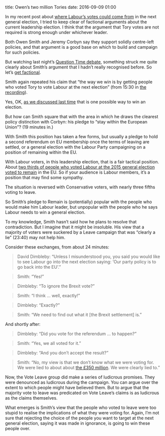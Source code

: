 title: Owen’s two million Tories
date: 2016-09-09 01:00

In my recent post about [where Labour’s votes could come from][labour-votes] in the next general election, I tried to keep clear of factional arguments about the current leadership election. I think that the argument that Tory votes are not required is strong enough under whichever leader.

[labour-votes]: http://www.robjwells.com/2016/09/where-could-labours-votes-come-from/

Both Owen Smith and Jeremy Corbyn say they support solidly centre-left policies, and that argument is a good base on which to build and campaign for such policies.

But watching last night’s [Question Time debate][bbc-qt], something struck me quite clearly about Smith’s argument that I hadn’t really recognised before. So let’s [get factional][factional].

[bbc-qt]: http://www.bbc.co.uk/programmes/b07vcy7q
[factional]: https://www.youtube.com/watch?v=Ve9Y-dl40sQ

Smith again repeated his claim that “the way we win is by getting people who voted Tory to vote Labour at the next election” (from 15:30 in [the recording][bbc-qt]).

Yes, OK, [as we discussed last time][labour-votes] that is one possible way to win an election.

But how can Smith square that with the area in which he draws the clearest policy distinction with Corbyn: his pledge to “stay within the European Union”? (19 minutes in.)

With Smith this position has taken a few forms, but usually a pledge to hold a second referendum on EU membership once the terms of leaving are settled, or a general election with the Labour Party campaigning on a position of remaining within the EU.

With Labour voters, in this leadership election, that is a fair tactical position. About [two thirds of people who voted Labour at the 2015 general election voted to remain][ashcroft-eu-by-party] in the EU. So if your audience is Labour members, it’s a position that may find some sympathy.

[ashcroft-eu-by-party]: http://lordashcroftpolls.com/2016/06/how-the-united-kingdom-voted-and-why/

The situation is reversed with Conservative voters, with nearly three fifths voting to leave.

So Smith’s pledge to Remain is (potentially) popular with the people who would make him Labour leader, but unpopular with the people who he says Labour needs to win a general election.

To my knowledge, Smith hasn’t said how he plans to resolve that contradiction. But I imagine that it might be insoluble. His view that a majority of voters were suckered by a Leave campaign that was “clearly a lie” (23:40) may not help him.

Consider these exchanges, from about 24 minutes:

> David Dimbleby: “Unless I misunderstood you, you said you would like to see Labour go into the next election saying: ‘Our party policy is to go back into the EU’.”

> Smith: “Yes!”

> Dimbleby: “To ignore the Brexit vote?”

> Smith: “I think … well, exactly!”

> Dimbleby: “Exactly?”

> Smith: “We need to find out what it [the Brexit settlement] is.”

And shortly after:

> Dimbleby: “Did you vote for the referendum … to happen?”

> Smith: “Yes, we all voted for it.”

> Dimbleby: “And you don’t accept the result?”

> Smith: “No, my view is that we don’t know what we were voting for. We were lied to about about [the £350 million][350]. We were clearly lied to.”

[350]: http://www.theguardian.com/politics/reality-check/2016/may/23/does-the-eu-really-cost-the-uk-350m-a-week

Now, the Vote Leave group did make a series of ludicrous promises. They were denounced as ludicrous during the campaign. You can argue over the extent to which people might have believed them. But to argue that the majority vote to leave was predicated on Vote Leave’s claims is as ludicrous as the claims themselves.

What emerges is Smith’s view that the people who voted to leave were too stupid to realise the implications of what they were voting for. Again, I’m not sure that rejecting the choice of the people you want to target at the next general election, saying it was made in ignorance, is going to win these people over.
